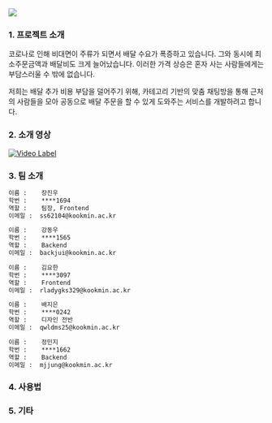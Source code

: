 <img src="./docs/logo.png">

### 1. 프로젝트 소개
코로나로 인해 비대면이 주류가 되면서 배달 수요가 폭증하고 있습니다. 그와 동시에 최소주문금액과 배달비도 크게 늘어났습니다. 이러한 가격 상승은 혼자 사는 사람들에게는 부담스러울 수 밖에 없습니다.  

저희는 배달 추가 비용 부담을 덜어주기 위해, 카테고리 기반의 맞춤 채팅방을 통해 근처의 사람들을 모아 공동으로 배달 주문을 할 수 있게 도와주는 서비스를 개발하려고 합니다. 

### 2. 소개 영상
[![Video Label](http://img.youtube.com/vi/Cf2C-XrMcK0/0.jpg)](https://youtu.be/Cf2C-XrMcK0)

### 3. 팀 소개
```markdown
이름 :    장진우
학번 :    ****1694
역할 :    팀장, Frontend
이메일 :  ss62104@kookmin.ac.kr
```
```markdown
이름 :    강동우
학번 :    ****1565
역할 :    Backend
이메일 :  backjui@kookmin.ac.kr
```
```markdown
이름 :    김요한
학번 :    ****3097
역할 :    Frontend
이메일 :  rladygks329@kookmin.ac.kr
```
```markdown
이름 :    배지은
학번 :    ****0242
역할 :    디자인 전반
이메일 :  qwldms25@kookmin.ac.kr
```
```markdown
이름 :    정민지
학번 :    ****1662
역할 :    Backend
이메일 :  mjjung@kookmin.ac.kr
```

### 4. 사용법


### 5. 기타
